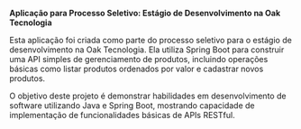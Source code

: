 **Aplicação para Processo Seletivo: Estágio de Desenvolvimento na Oak Tecnologia**

Esta aplicação foi criada como parte do processo seletivo para o estágio de desenvolvimento na Oak Tecnologia. Ela utiliza Spring Boot para construir uma API simples de gerenciamento de produtos, incluindo operações básicas como listar produtos ordenados por valor e cadastrar novos produtos.

O objetivo deste projeto é demonstrar habilidades em desenvolvimento de software utilizando Java e Spring Boot, mostrando capacidade de implementação de funcionalidades básicas de APIs RESTful.

